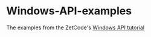 # Windows-API-examples
The examples from the ZetCode's <a href="http://zetcode.com/gui/winapi/">Windows API tutorial</a>
